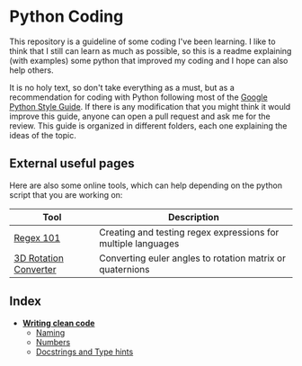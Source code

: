 # Python Coding #

This repository is a guideline of some coding I've been learning. 
I like to think that I still can learn as much as possible, so this is a readme explaining (with examples) some python that improved my coding and I hope can also help others.

It is no holy text, so don't take everything as a must, but as a recommendation for coding with Python following most of the [Google Python Style Guide](https://google.github.io/styleguide/pyguide.html).
If there is any modification that you might think it would improve this guide, anyone can open a pull request and ask me for the review.
This guide is organized in different folders, each one explaining the ideas of the topic.

## External useful pages

Here are also some online tools, which can help depending on the python script that you are working on:

| **Tool**                                                                   | **Description**                                               |
|----------------------------------------------------------------------------|---------------------------------------------------------------| 
| [Regex 101](https://regex101.com/)                                         | Creating and testing regex expressions for multiple languages | 
| [3D Rotation Converter](https://www.andre-gaschler.com/rotationconverter/) | Converting euler angles to rotation matrix or quaternions     |

## Index

* [**Writing clean code**](docs/CleanCoding)
  * [Naming](docs/CleanCoding/clean-code.md#naming)
  * [Numbers](docs/CleanCoding/clean-code.md#numbers)
  * [Docstrings and Type hints](docs/CleanCoding/clean-code.md#docstrings-and-type-hints)
